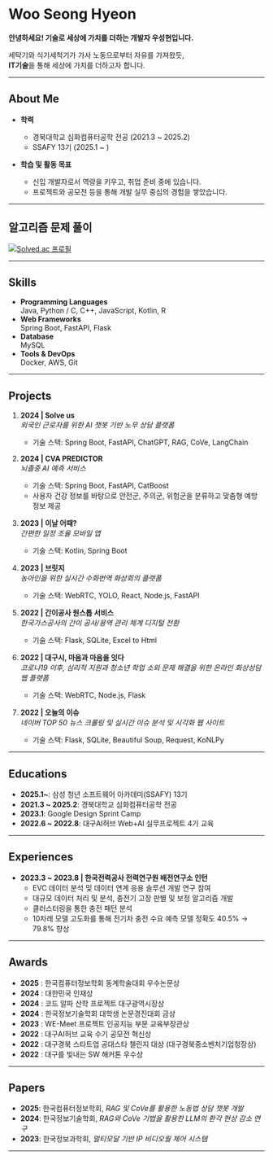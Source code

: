 # Woo Seong Hyeon
**안녕하세요! 기술로 세상에 가치를 더하는 개발자 우성현입니다.**

세탁기와 식기세척기가 가사 노동으로부터 자유를 가져왔듯,  
**IT기술**을 통해 세상에 가치를 더하고자 합니다.

---

## About Me
- **학력**  
  - 경북대학교 심화컴퓨터공학 전공 (2021.3 ~ 2025.2)
  - SSAFY 13기 (2025.1 ~ )
  
- **학습 및 활동 목표**  
  - 신입 개발자로서 역량을 키우고, 취업 준비 중에 있습니다.  
  - 프로젝트와 공모전 등을 통해 개발 실무 중심의 경험을 쌓았습니다.

---
## 알고리즘 문제 풀이

[![Solved.ac 프로필](http://mazassumnida.wtf/api/v2/generate_badge?boj=wshdhkd)](https://solved.ac/wshdhkd)

---

## Skills
- **Programming Languages**  
  Java, Python / C, C++, JavaScript, Kotlin, R
- **Web Frameworks**  
  Spring Boot, FastAPI, Flask
- **Database**  
  MySQL
- **Tools & DevOps**  
  Docker, AWS, Git

---

## Projects
1. **2024 \| Solve us**  
   *외국인 근로자를 위한 AI 챗봇 기반 노무 상담 플랫폼*  
   - 기술 스택: Spring Boot, FastAPI, ChatGPT, RAG, CoVe, LangChain

2. **2024 \| CVA PREDICTOR**  
   *뇌졸중 AI 예측 서비스*  
   - 기술 스택: Spring Boot, FastAPI, CatBoost
   - 사용자 건강 정보를 바탕으로 안전군, 주의군, 위험군을 분류하고 맞춤형 예방 정보 제공

3. **2023 \| 이날 어때?**  
   *간편한 일정 조율 모바일 앱*  
   - 기술 스택: Kotlin, Spring Boot

4. **2023 \| 브릿지**  
   *농아인을 위한 실시간 수화번역 화상회의 플랫폼*  
   - 기술 스택: WebRTC, YOLO, React, Node.js, FastAPI

5. **2022 \| 간이공사 원스톱 서비스**  
   *한국가스공사의 간이 공사/용역 관리 체계 디지털 전환*  
   - 기술 스택: Flask, SQLite, Excel to Html

6. **2022 \| 대구시, 마음과 마음을 잇다**  
   *코로나19 이후, 심리적 지원과 청소년 학업 소외 문제 해결을 위한 온라인 화상상담 웹 플랫폼*  
   - 기술 스택: WebRTC, Node.js, Flask

7. **2022 \| 오늘의 이슈**  
   *네이버 TOP 50 뉴스 크롤링 및 실시간 이슈 분석 및 시각화 웹 사이트*  
   - 기술 스택: Flask, SQLite, Beautiful Soup, Request, KoNLPy

---

## Educations
- **2025.1~**: 삼성 청년 소프트웨어 아카데미(SSAFY) 13기  
- **2021.3 ~ 2025.2**: 경북대학교 심화컴퓨터공학 전공  
- **2023.1**: Google Design Sprint Camp  
- **2022.6 ~ 2022.8**: 대구AI허브 Web+AI 실무프로젝트 4기 교육  

---

## Experiences
- **2023.3 ~ 2023.8 \| 한국전력공사 전력연구원 배전연구소 인턴**  
  - EVC 데이터 분석 및 데이터 연계 응용 솔루션 개발 연구 참여  
  - 대규모 데이터 처리 및 분석, 충전기 고장 판별 및 보정 알고리즘 개발  
  - 클러스터링을 통한 충전 패턴 분석  
  - 10차례 모델 고도화를 통해 전기차 충전 수요 예측 모델 정확도 40.5% → 79.8% 향상  

---

## Awards
- **2025** : 한국컴퓨터정보학회 동계학술대회 우수논문상  
- **2024** : 대한민국 인재상  
- **2024** : 코드 알파 산학 프로젝트 대구광역시장상  
- **2024** : 한국정보기술학회 대학생 논문경진대회 금상  
- **2023** : WE-Meet 프로젝트 인공지능 부문 교육부장관상  
- **2022** : 대구AI허브 교육 수기 공모전 혁신상  
- **2022** : 대구경북 스타트업 공대스타 챌린지 대상 (대구경북중소벤처기업청장상)  
- **2022** : 대구를 빛내는 SW 해커톤 우수상  

---

## Papers
- **2025**: 한국컴퓨터정보학회, *RAG 및 CoVe를 활용한 노동법 상담 챗봇 개발*  
- **2024**: 한국정보기술학회, *RAG와 CoVe 기법을 활용한 LLM의 환각 현상 감소 연구*  
- **2023**: 한국정보과학회, *멀티모달 기반 IP 비디오월 제어 시스템*  

---
